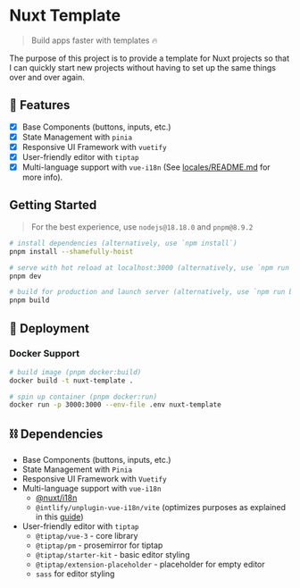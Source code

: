 # Nuxt Template

> Build apps faster with templates 🔥

The purpose of this project is to provide a template for Nuxt projects so that I can quickly start new projects without having to set up the same things over and over again.

## 🧪 Features

- [x] Base Components (buttons, inputs, etc.)
- [x] State Management with `pinia`
- [x] Responsive UI Framework with `vuetify`
- [x] User-friendly editor with `tiptap`
- [x] Multi-language support with `vue-i18n` (See [locales/README.md](locales/README.md) for more info).

## Getting Started

> For the best experience, use `nodejs@18.18.0` and `pnpm@8.9.2`

```bash
# install dependencies (alternatively, use `npm install`)
pnpm install --shamefully-hoist

# serve with hot reload at localhost:3000 (alternatively, use `npm run dev`)
pnpm dev

# build for production and launch server (alternatively, use `npm run build`)
pnpm build
```

## 🚀 Deployment

### Docker Support

```bash
# build image (pnpm docker:build)
docker build -t nuxt-template .

# spin up container (pnpm docker:run)
docker run -p 3000:3000 --env-file .env nuxt-template
```

## ⛓️ Dependencies

- Base Components (buttons, inputs, etc.)
- State Management with `Pinia`
- Responsive UI Framework with `Vuetify`
- Multi-language support with `vue-i18n`
  - [@nuxt/i18n](https://i18n.nuxtjs.org/)
  - `@intlify/unplugin-vue-i18n/vite` (optimizes purposes as explained in this [guide](https://vue-i18n.intlify.dev/guide/integrations/nuxt3.html#optimize-with-intlify-unplugin-vue-i18n))
- User-friendly editor with `tiptap`
  - `@tiptap/vue-3` - core library
  - `@tiptap/pm` - prosemirror for tiptap
  - `@tiptap/starter-kit` - basic editor styling
  - `@tiptap/extension-placeholder` - placeholder for empty editor
  - `sass` for editor styling

